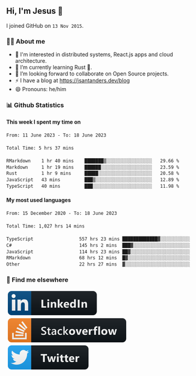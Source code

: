 ## Hi, I'm Jesus 👋

I joined GitHub on `13 Nov 2015`.

<!-- Talking about you -->

### 👨‍💻 About me

- 👦 I'm interested in distributed systems, React.js apps and cloud architecture.
- 🌱 I’m currently learning Rust 🦀.
- 👯 I’m looking forward to collaborate on Open Source projects.
- ⚡️ I have a blog at <https://jsantanders.dev/blog>
- 😄 Pronouns: he/him

### 📊 Github Statistics

#### This week I spent my time on

<!--START_SECTION:weekly-->

```txt
From: 11 June 2023 - To: 18 June 2023

Total Time: 5 hrs 37 mins

RMarkdown    1 hr 40 mins    ███████▒░░░░░░░░░░░░░░░░░   29.66 %
Markdown     1 hr 19 mins    ██████░░░░░░░░░░░░░░░░░░░   23.59 %
Rust         1 hr 9 mins     █████░░░░░░░░░░░░░░░░░░░░   20.58 %
JavaScript   43 mins         ███▒░░░░░░░░░░░░░░░░░░░░░   12.89 %
TypeScript   40 mins         ███░░░░░░░░░░░░░░░░░░░░░░   11.98 %
```

<!--END_SECTION:weekly-->

#### My most used languages

<!--START_SECTION:alltime-->

```txt
From: 15 December 2020 - To: 18 June 2023

Total Time: 1,027 hrs 14 mins

TypeScript                 557 hrs 23 mins █████████████▓░░░░░░░░░░░   54.26 %
C#                         145 hrs 2 mins  ███▓░░░░░░░░░░░░░░░░░░░░░   14.12 %
JavaScript                 114 hrs 23 mins ██▓░░░░░░░░░░░░░░░░░░░░░░   11.14 %
RMarkdown                  68 hrs 12 mins  █▓░░░░░░░░░░░░░░░░░░░░░░░   06.64 %
Other                      22 hrs 27 mins  ▓░░░░░░░░░░░░░░░░░░░░░░░░   02.19 %
```

<!--END_SECTION:alltime-->

### 📢 Find me elsewhere

<p>
  <a target="_blank" href="https://linkedin.com/in/jsantanders">
    <img src="https://github.com/jsantanders/jsantanders/blob/master/img/linkedin.svg" alt="LinkedIn" style="vertical-align:top; margin:4px">
  </a>
  
  <a target="_blank" href="https://stackoverflow.com/users/7318331/jesus-santander">
    <img src="https://github.com/jsantanders/jsantanders/blob/master/img/stackoverflow.svg" alt="StackOverflow" style="vertical-align:top; margin:4px">
  </a>
  
  <a target="_blank" href="http://twitter.com/jsantanders">
    <img src="https://github.com/jsantanders/jsantanders/blob/master/img/twitter.svg" alt="Twitter" style="vertical-align:top; margin:4px">
  </a>
</p>
